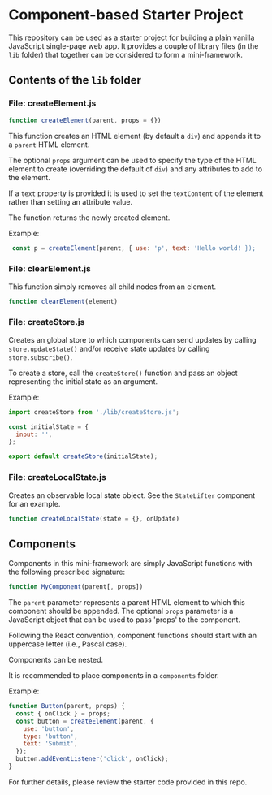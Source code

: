 # Component-based Starter Project

This repository can be used as a starter project for building a plain vanilla
JavaScript single-page web app. It provides a couple of library files (in the
`lib` folder) that together can be considered to form a mini-framework.

## Contents of the `lib` folder

### File: createElement.js

```js
function createElement(parent, props = {})
```

This function creates an HTML element (by default a `div`) and appends it to
a `parent` HTML element.

The optional `props` argument can be used to specify the type of the HTML
element to create (overriding the default of `div`) and any attributes to
add to the element.

If a `text` property is provided it is used to set the `textContent` of the
element rather than setting an attribute value.

The function returns the newly created element.

Example:

```js
 const p = createElement(parent, { use: 'p', text: 'Hello world! });
```

### File: clearElement.js

This function simply removes all child nodes from an element.

```js
function clearElement(element)
```

### File: createStore.js

Creates an global store to which components can send updates by calling
`store.updateState()` and/or receive state updates by calling `store.subscribe()`.

To create a store, call the `createStore()` function and pass an object
representing the initial state as an argument.

Example:

```js
import createStore from './lib/createStore.js';

const initialState = {
  input: '',
};

export default createStore(initialState);
```

### File: createLocalState.js

Creates an observable local state object. See the `StateLifter` component for an example.

```js
function createLocalState(state = {}, onUpdate)
```

## Components

Components in this mini-framework are simply JavaScript functions with the
following prescribed signature:

```js
function MyComponent(parent[, props])
```

The `parent` parameter represents a parent HTML element to which this component
should be appended. The optional `props` parameter is a JavaScript object that
can be used to pass 'props' to the component.

Following the React convention, component functions should start with an uppercase
letter (i.e., Pascal case).

Components can be nested.

It is recommended to place components in a `components` folder.

Example:

```js
function Button(parent, props) {
  const { onClick } = props;
  const button = createElement(parent, {
    use: 'button',
    type: 'button',
    text: 'Submit',
  });
  button.addEventListener('click', onClick);
}
```

For further details, please review the starter code provided in this repo.
